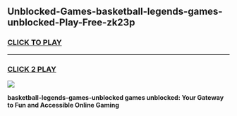 
## Unblocked-Games-basketball-legends-games-unblocked-Play-Free-zk23p
<h3>
<a href="https://premium76.site?title=basketball-legends-games-unblocked&ref=19M">CLICK TO PLAY</a></h3>
<hr>

<h3>
<a href="https://premium76.site?title=basketball-legends-games-unblocked&ref=19M">CLICK 2 PLAY</a>
  
</h3>

<a href="https://premium76.site?title=basketball-legends-games-unblocked&ref=19M"><img src="https://clearcache.store/games.png"></a>


**basketball-legends-games-unblocked games unblocked: Your Gateway to Fun and Accessible Online Gaming**
